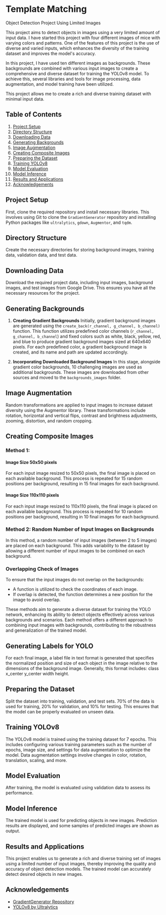# Template Matching 
 Object Detection Project Using Limited Images

This project aims to detect objects in images using a very limited amount of input data. I have started this project with four different images of mice with varying colors and patterns. One of the features of this project is the use of diverse and varied inputs, which enhances the diversity of the training dataset and improves the model's accuracy.

In this project, I have used ten different images as backgrounds. These backgrounds are combined with various input images to create a comprehensive and diverse dataset for training the YOLOv8 model. To achieve this, several libraries and tools for image processing, data augmentation, and model training have been utilized.

This project allows me to create a rich and diverse training dataset with minimal input data.

## Table of Contents
1. [Project Setup](#project-setup)
2. [Directory Structure](#directory-structure)
3. [Downloading Data](#downloading-data)
4. [Generating Backgrounds](#generating-backgrounds)
5. [Image Augmentation](#image-augmentation)
6. [Creating Composite Images](#creating-composite-images)
7. [Preparing the Dataset](#preparing-the-dataset)
8. [Training YOLOv8](#training-yolov8)
9. [Model Evaluation](#model-evaluation)
10. [Model Inference](#model-inference)
11. [Results and Applications](#results-and-applications)
12. [Acknowledgements](#acknowledgements)

## Project Setup
First, clone the required repository and install necessary libraries. This involves using Git to clone the `GradientGenerator` repository and installing Python packages like `ultralytics`, `gdown`, `Augmentor`, and `tqdm`.

## Directory Structure
Create the necessary directories for storing background images, training data, validation data, and test data.

## Downloading Data
Download the required project data, including input images, background images, and test images from Google Drive. This ensures you have all the necessary resources for the project.

## Generating Backgrounds
1. **Creating Gradient Backgrounds**
   Initially, gradient background images are generated using the `create_back(r_channel, g_channel, b_channel)` function. This function utilizes predefined color channels (`r_channel, g_channel, b_channel`) and fixed colors such as white, black, yellow, red, and blue to produce gradient background images sized at 640x640 pixels. For each predefined color, a gradient background image is created, and its name and path are updated accordingly.

2. **Incorporating Downloaded Background Images**
   In this stage, alongside gradient color backgrounds, 10 challenging images are used as additional backgrounds. These images are downloaded from other sources and moved to the `backgrounds_images` folder.

## Image Augmentation
Random transformations are applied to input images to increase dataset diversity using the Augmentor library. These transformations include rotation, horizontal and vertical flips, contrast and brightness adjustments, zooming, distortion, and random cropping.

## Creating Composite Images
### Method 1:
#### Image Size 50x50 pixels
For each input image resized to 50x50 pixels, the final image is placed on each available background. This process is repeated for 15 random positions per background, resulting in 15 final images for each background.

#### Image Size 110x110 pixels
For each input image resized to 110x110 pixels, the final image is placed on each available background. This process is repeated for 10 random positions per background, resulting in 10 final images for each background.

### Method 2: Random Number of Input Images on Backgrounds
In this method, a random number of input images (between 2 to 5 images) are placed on each background. This adds variability to the dataset by allowing a different number of input images to be combined on each background.

### Overlapping Check of Images
To ensure that the input images do not overlap on the backgrounds:
- A function is utilized to check the coordinates of each image.
- If overlap is detected, the function determines a new position for the image to avoid overlap.

These methods aim to generate a diverse dataset for training the YOLO network, enhancing its ability to detect objects effectively across various backgrounds and scenarios. Each method offers a different approach to combining input images with backgrounds, contributing to the robustness and generalization of the trained model.

## Generating Labels for YOLO
For each final image, a label file in text format is generated that specifies the normalized position and size of each object in the image relative to the dimensions of the background image. Generally, this format includes: class x_center y_center width height.

## Preparing the Dataset
Split the dataset into training, validation, and test sets. 70% of the data is used for training, 20% for validation, and 10% for testing. This ensures that the model can be properly evaluated on unseen data.

## Training YOLOv8
The YOLOv8 model is trained using the training dataset for 7 epochs. This includes configuring various training parameters such as the number of epochs, image size, and settings for data augmentation to optimize the model. Data augmentation settings involve changes in color, rotation, translation, scaling, and more.

## Model Evaluation
After training, the model is evaluated using validation data to assess its performance.

## Model Inference
The trained model is used for predicting objects in new images. Prediction results are displayed, and some samples of predicted images are shown as output.

## Results and Applications
This project enables us to generate a rich and diverse training set of images using a limited number of input images, thereby improving the quality and accuracy of object detection models. The trained model can accurately detect desired objects in new images.

## Acknowledgements
- [GradientGenerator Repository](https://github.com/HYOUG/GradientGenerator)
- [YOLOv8 by Ultralytics](https://github.com/ultralytics/ultralytics)
